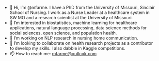 - 👋 Hi, I’m @mfarme. I have a PhD from the University of Missouri, Sinclair School of Nursing. I work as a Nurse Leader at a healthcare system in SW MO and a research scientist at the University of Missouri. 
- 👀 I’m interested in biostatistics, machine learning for healthcare applications, natural language processing, data science methods for social sciences, open science, and population health. 
- 🌱 I’m working on NLP research in nursing home communication.
- 💞️ I’m looking to collaborate on health research projects as a contributor to develop my skills. I also dabble in Kaggle competitions. 
- 📫 How to reach me: mfarme@outlook.com
<!---
mfarme/mfarme is a ✨ special ✨ repository because its `README.md` (this file) appears on your GitHub profile.
You can click the Preview link to take a look at your changes.
--->
